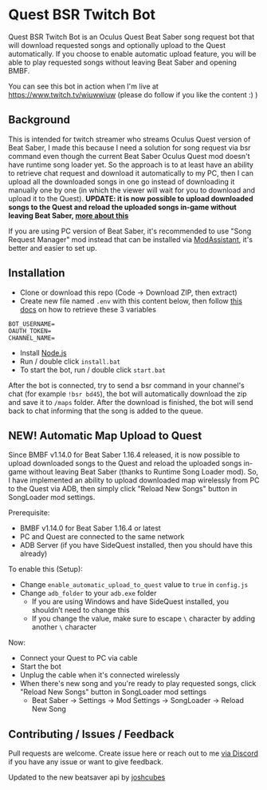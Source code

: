 # Quest BSR Twitch Bot
Quest BSR Twitch Bot is an Oculus Quest Beat Saber song request bot that will download requested songs and optionally upload to the Quest automatically. If you choose to enable automatic upload feature, you will be able to play requested songs without leaving Beat Saber and opening BMBF.

You can see this bot in action when I'm live at https://www.twitch.tv/wiuwwiuw (please do follow if you like the content :) )

## Background
This is intended for twitch streamer who streams Oculus Quest version of Beat Saber, I made this because I need a solution for song request via bsr command even though the current Beat Saber Oculus Quest mod doesn't have runtime song loader yet. So the approach is to at least have an ability to retrieve chat request and download it automatically to my PC, then I can upload all the downloaded songs in one go instead of downloading it manually one by one (in which the viewer will wait for you to download and upload it to the Quest). **UPDATE: it is now possible to upload downloaded songs to the Quest and reload the uploaded songs in-game without leaving Beat Saber, [more about this](#new-automatic-map-upload-to-quest)**

If you are using PC version of Beat Saber, it's recommended to use "Song Request Manager" mod instead that can be installed via [ModAssistant](https://github.com/Assistant/ModAssistant), it's better and easier to set up.

## Installation
- Clone or download this repo (Code -> Download ZIP, then extract)
- Create new file named `.env` with this content below, then follow [this docs](https://dev.twitch.tv/docs/irc) on how to retrieve these 3 variables
```env
BOT_USERNAME=
OAUTH_TOKEN=
CHANNEL_NAME=
```
- Install [Node.js](https://nodejs.org/en/download/)
- Run / double click `install.bat`
- To start the bot, run / double click `start.bat`

After the bot is connected, try to send a bsr command in your channel's chat (for example `!bsr bd45`), the bot will automatically download the zip and save it to `/maps` folder. After the download is finished, the bot will send back to chat informing that the song is added to the queue.

## NEW! Automatic Map Upload to Quest
Since BMBF v1.14.0 for Beat Saber 1.16.4 released, it is now possible to upload downloaded songs to the Quest and reload the uploaded songs in-game without leaving Beat Saber (thanks to Runtime Song Loader mod). So, I have implemented an ability to upload downloaded map wirelessly from PC to the Quest via ADB, then simply click "Reload New Songs" button in SongLoader mod settings.

Prerequisite:
- BMBF v1.14.0 for Beat Saber 1.16.4 or latest
- PC and Quest are connected to the same network
- ADB Server (if you have SideQuest installed, then you should have this already)

To enable this (Setup):
- Change `enable_automatic_upload_to_quest` value to `true` in `config.js`
- Change `adb_folder` to your `adb.exe` folder
  - If you are using Windows and have SideQuest installed, you shouldn't need to change this
  - If you change the value, make sure to escape `\` character by adding another `\` character

Now:
- Connect your Quest to PC via cable
- Start the bot
- Unplug the cable when it's connected wirelessly
- When there's new song and you're ready to play requested songs, click "Reload New Songs" button in SongLoader mod settings
  - Beat Saber -> Settings -> Mod Settings -> SongLoader -> Reload New Song

## Contributing / Issues / Feedback
Pull requests are welcome. Create issue here or reach out to me [via Discord](https://discord.com/users/396515255519543299) if you have any issue or want to give feedback.

Updated to the new beatsaver api by [joshcubes](https://github.com/joshcubes)
